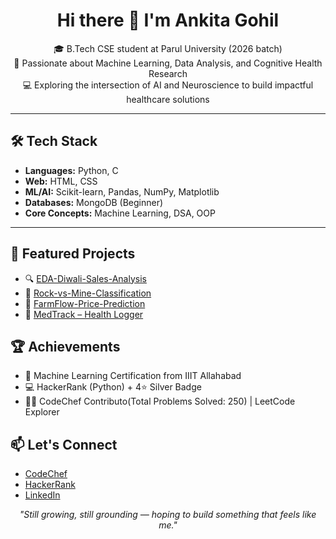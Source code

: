 <h1 align="center">Hi there 👋 I'm Ankita Gohil</h1>

<p align="center">
🎓 B.Tech CSE student at Parul University (2026 batch) <br>
🧠 Passionate about Machine Learning, Data Analysis, and Cognitive Health Research <br>
💻 Exploring the intersection of AI and Neuroscience to build impactful healthcare solutions
</p>

---

## 🛠️ Tech Stack

- **Languages:** Python, C  
- **Web:** HTML, CSS  
- **ML/AI:** Scikit-learn, Pandas, NumPy, Matplotlib  
- **Databases:** MongoDB (Beginner)  
- **Core Concepts:** Machine Learning, DSA, OOP  

---

## 🚀 Featured Projects

- 🔍 [EDA-Diwali-Sales-Analysis](https://github.com/Avgohil/EDA-Diwali-Sales-Analysis)  
- 🎯 [Rock-vs-Mine-Classification](https://github.com/Avgohil/rock-vs-mine-classification-)  
- 🌾 [FarmFlow-Price-Prediction](https://github.com/Avgohil/FarmFlow-Price-Prediction)  
- 💊 [MedTrack – Health Logger](https://github.com/Avgohil/Med-Track-) 

## 🏆 Achievements

- 🧠 Machine Learning Certification from IIIT Allahabad  
- 💻 HackerRank (Python) +  4⭐ Silver Badge  
- 👩‍💻 CodeChef Contributo(Total Problems Solved: 250) | LeetCode Explorer  

## 📫 Let's Connect

- [CodeChef](https://www.codechef.com/users/ankitagohil29)  
- [HackerRank](https://www.hackerrank.com/profile/ankitagohil945)  
- [LinkedIn](https://www.linkedin.com/in/ankitagohil29)
  
<p align="center"><i>
"Still growing, still grounding — hoping to build something that feels like me."
</i></p>
